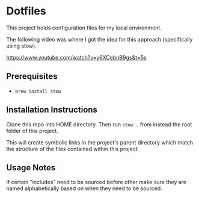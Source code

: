 # Dotfiles

This project holds configuration files for my local environment.

The following video was where I got the idea for this approach (specifically
using stow).

https://www.youtube.com/watch?v=y6XCebnB9gs&t=5s

## Prerequisites

* `brew install stow`

## Installation Instructions

Clone this repo into HOME directory. Then run `stow .` from instead the root
folder of this project.

This will create symbolic links in the project's parent directory which match
the structure of the files contained within this project.

## Usage Notes

If certain "includes" need to be sourced before other make sure they are named
alphabetically based on when they need to be sourced.
